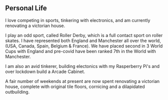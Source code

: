 ## Personal Life

I love competing in sports, tinkering with electronics, and am currently 
renovating a victorian house.

I play an odd sport, called Roller Derby, which is a full contact sport on
roller skates. I have represented both England and Manchester all over the
world, (USA, Canada, Spain, Belgium & France). We have placed second in 3 World
Cups with England and pre-covid have been ranked 7th in the World with
Manchester.

I am also an avid tinkerer, building electonics with my Rasperberry Pi's and
over lockdown build a Arcade Cabinet.

A fair number of weekends at present are now spent renovating a victorian house, 
complete with original tile floors, cornicing and a dilapidated outbuilding.